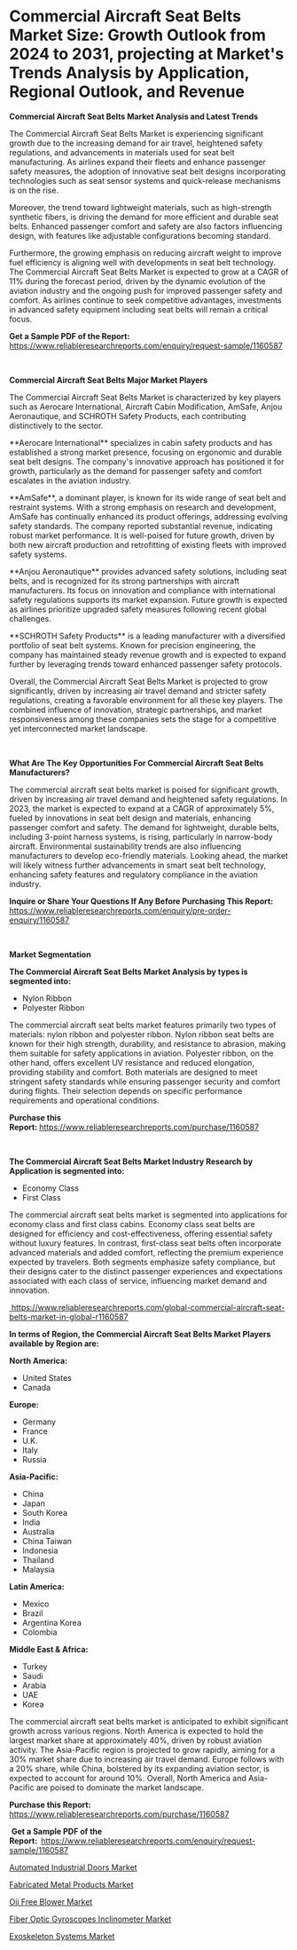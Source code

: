 <p><h1>Commercial Aircraft Seat Belts Market Size: Growth Outlook from 2024 to 2031, projecting at Market's Trends Analysis by Application, Regional Outlook, and Revenue</h1></p><p><strong>Commercial Aircraft Seat Belts Market Analysis and Latest Trends</strong></p>
<p><p>The Commercial Aircraft Seat Belts Market is experiencing significant growth due to the increasing demand for air travel, heightened safety regulations, and advancements in materials used for seat belt manufacturing. As airlines expand their fleets and enhance passenger safety measures, the adoption of innovative seat belt designs incorporating technologies such as seat sensor systems and quick-release mechanisms is on the rise. </p><p>Moreover, the trend toward lightweight materials, such as high-strength synthetic fibers, is driving the demand for more efficient and durable seat belts. Enhanced passenger comfort and safety are also factors influencing design, with features like adjustable configurations becoming standard. </p><p>Furthermore, the growing emphasis on reducing aircraft weight to improve fuel efficiency is aligning well with developments in seat belt technology. The Commercial Aircraft Seat Belts Market is expected to grow at a CAGR of 11% during the forecast period, driven by the dynamic evolution of the aviation industry and the ongoing push for improved passenger safety and comfort. As airlines continue to seek competitive advantages, investments in advanced safety equipment including seat belts will remain a critical focus.</p></p>
<p><strong>Get a Sample PDF of the Report:&nbsp;</strong> <a href="https://www.reliableresearchreports.com/enquiry/request-sample/1160587?utm_campaign=9&utm_medium=2&utm_source=Github&utm_content=ia&utm_term=29102024&utm_id=commercial-aircraft-seat-belts">https://www.reliableresearchreports.com/enquiry/request-sample/1160587</a></p>
<p>&nbsp;</p>
<p><strong>Commercial Aircraft Seat Belts Major Market Players</strong></p>
<p><p>The Commercial Aircraft Seat Belts Market is characterized by key players such as Aerocare International, Aircraft Cabin Modification, AmSafe, Anjou Aeronautique, and SCHROTH Safety Products, each contributing distinctively to the sector.</p><p>**Aerocare International** specializes in cabin safety products and has established a strong market presence, focusing on ergonomic and durable seat belt designs. The company's innovative approach has positioned it for growth, particularly as the demand for passenger safety and comfort escalates in the aviation industry.</p><p>**AmSafe**, a dominant player, is known for its wide range of seat belt and restraint systems. With a strong emphasis on research and development, AmSafe has continually enhanced its product offerings, addressing evolving safety standards. The company reported substantial revenue, indicating robust market performance. It is well-poised for future growth, driven by both new aircraft production and retrofitting of existing fleets with improved safety systems.</p><p>**Anjou Aeronautique** provides advanced safety solutions, including seat belts, and is recognized for its strong partnerships with aircraft manufacturers. Its focus on innovation and compliance with international safety regulations supports its market expansion. Future growth is expected as airlines prioritize upgraded safety measures following recent global challenges.</p><p>**SCHROTH Safety Products** is a leading manufacturer with a diversified portfolio of seat belt systems. Known for precision engineering, the company has maintained steady revenue growth and is expected to expand further by leveraging trends toward enhanced passenger safety protocols.</p><p>Overall, the Commercial Aircraft Seat Belts Market is projected to grow significantly, driven by increasing air travel demand and stricter safety regulations, creating a favorable environment for all these key players. The combined influence of innovation, strategic partnerships, and market responsiveness among these companies sets the stage for a competitive yet interconnected market landscape.</p></p>
<p>&nbsp;</p>
<p><strong>What Are The Key Opportunities For Commercial Aircraft Seat Belts Manufacturers?</strong></p>
<p><p>The commercial aircraft seat belts market is poised for significant growth, driven by increasing air travel demand and heightened safety regulations. In 2023, the market is expected to expand at a CAGR of approximately 5%, fueled by innovations in seat belt design and materials, enhancing passenger comfort and safety. The demand for lightweight, durable belts, including 3-point harness systems, is rising, particularly in narrow-body aircraft. Environmental sustainability trends are also influencing manufacturers to develop eco-friendly materials. Looking ahead, the market will likely witness further advancements in smart seat belt technology, enhancing safety features and regulatory compliance in the aviation industry.</p></p>
<p><strong>Inquire or Share Your Questions If Any Before Purchasing This Report:</strong> <a href="https://www.reliableresearchreports.com/enquiry/pre-order-enquiry/1160587?utm_campaign=9&utm_medium=2&utm_source=Github&utm_content=ia&utm_term=29102024&utm_id=commercial-aircraft-seat-belts">https://www.reliableresearchreports.com/enquiry/pre-order-enquiry/1160587</a></p>
<p>&nbsp;</p>
<p><strong>Market Segmentation</strong></p>
<p><strong>The Commercial Aircraft Seat Belts Market Analysis by types is segmented into:</strong></p>
<p><ul><li>Nylon Ribbon</li><li>Polyester Ribbon</li></ul></p>
<p><p>The commercial aircraft seat belts market features primarily two types of materials: nylon ribbon and polyester ribbon. Nylon ribbon seat belts are known for their high strength, durability, and resistance to abrasion, making them suitable for safety applications in aviation. Polyester ribbon, on the other hand, offers excellent UV resistance and reduced elongation, providing stability and comfort. Both materials are designed to meet stringent safety standards while ensuring passenger security and comfort during flights. Their selection depends on specific performance requirements and operational conditions.</p></p>
<p><strong>Purchase this Report:&nbsp;</strong><a href="https://www.reliableresearchreports.com/purchase/1160587?utm_campaign=9&utm_medium=2&utm_source=Github&utm_content=ia&utm_term=29102024&utm_id=commercial-aircraft-seat-belts">https://www.reliableresearchreports.com/purchase/1160587</a></p>
<p>&nbsp;</p>
<p><strong>The Commercial Aircraft Seat Belts Market Industry Research by Application is segmented into:</strong></p>
<p><ul><li>Economy Class</li><li>First Class</li></ul></p>
<p><p>The commercial aircraft seat belts market is segmented into applications for economy class and first class cabins. Economy class seat belts are designed for efficiency and cost-effectiveness, offering essential safety without luxury features. In contrast, first-class seat belts often incorporate advanced materials and added comfort, reflecting the premium experience expected by travelers. Both segments emphasize safety compliance, but their designs cater to the distinct passenger experiences and expectations associated with each class of service, influencing market demand and innovation.</p></p>
<p><a href="https://www.reliableresearchreports.com/global-commercial-aircraft-seat-belts-market-in-global-r1160587?utm_campaign=9&utm_medium=2&utm_source=Github&utm_content=ia&utm_term=29102024&utm_id=commercial-aircraft-seat-belts">&nbsp;https://www.reliableresearchreports.com/global-commercial-aircraft-seat-belts-market-in-global-r1160587</a></p>
<p><strong>In terms of Region, the Commercial Aircraft Seat Belts Market Players available by Region are:</strong></p>
<p>
    <p> <strong> North America: </strong>
        <ul>
            <li>United States</li>
            <li>Canada</li>
        </ul>
        </p> 
    <p> <strong> Europe: </strong>
        <ul>
            <li>Germany</li>
            <li>France</li>
            <li>U.K.</li>
            <li>Italy</li>
            <li>Russia</li>
        </ul>
        </p> 
    <p> <strong> Asia-Pacific: </strong>
        <ul>
            <li>China</li>
            <li>Japan</li>
            <li>South Korea</li>
            <li>India</li>
            <li>Australia</li>
            <li>China Taiwan</li>
            <li>Indonesia</li>
            <li>Thailand</li>
            <li>Malaysia</li>
        </ul>
        </p> 
    <p> <strong> Latin America: </strong>
        <ul>
            <li>Mexico</li>
            <li>Brazil</li>
            <li>Argentina Korea</li>
            <li>Colombia</li>
        </ul>
        </p> 
    <p> <strong> Middle East & Africa: </strong>
        <ul>
            <li>Turkey</li>
            <li>Saudi</li>
            <li>Arabia</li>
            <li>UAE</li>
            <li>Korea</li>
        </ul>
    </p>
    </p>
<p><p>The commercial aircraft seat belts market is anticipated to exhibit significant growth across various regions. North America is expected to hold the largest market share at approximately 40%, driven by robust aviation activity. The Asia-Pacific region is projected to grow rapidly, aiming for a 30% market share due to increasing air travel demand. Europe follows with a 20% share, while China, bolstered by its expanding aviation sector, is expected to account for around 10%. Overall, North America and Asia-Pacific are poised to dominate the market landscape.</p></p>
<p><strong>Purchase this Report: </strong><a href="https://www.reliableresearchreports.com/purchase/1160587?utm_campaign=9&utm_medium=2&utm_source=Github&utm_content=ia&utm_term=29102024&utm_id=commercial-aircraft-seat-belts">https://www.reliableresearchreports.com/purchase/1160587</a></p>
<p>&nbsp;<strong>Get a Sample PDF of the Report:&nbsp;&nbsp;</strong><a href="https://www.reliableresearchreports.com/enquiry/request-sample/1160587?utm_campaign=9&utm_medium=2&utm_source=Github&utm_content=ia&utm_term=29102024&utm_id=commercial-aircraft-seat-belts">https://www.reliableresearchreports.com/enquiry/request-sample/1160587</a></p>
<p><strong></strong></p>
<p><p><a href="https://issuu.com/reportprime-2/docs/automated-industrial-doors-market-s_7e74f1ff35fc44?utm_campaign=9&utm_medium=2&utm_source=Github&utm_content=ia&utm_term=29102024&utm_id=commercial-aircraft-seat-belts">Automated Industrial Doors Market</a></p><p><a href="https://www.linkedin.com/pulse/fabricated-metal-products-market2024-2031-industry-insights-yv5pc?utm_campaign=9&utm_medium=2&utm_source=Github&utm_content=ia&utm_term=29102024&utm_id=commercial-aircraft-seat-belts">Fabricated Metal Products Market</a></p><p><a href="https://github.com/Annahawkins697/Market-Research-Report-List-1/blob/main/oii-free-blower-market.md?utm_campaign=9&utm_medium=2&utm_source=Github&utm_content=ia&utm_term=29102024&utm_id=commercial-aircraft-seat-belts">Oii Free Blower Market</a></p><p><a href="https://github.com/WashimHussain441/Market-Research-Report-List-1/blob/main/fiber-optic-gyroscopes-inclinometer-market.md?utm_campaign=9&utm_medium=2&utm_source=Github&utm_content=ia&utm_term=29102024&utm_id=commercial-aircraft-seat-belts">Fiber Optic Gyroscopes Inclinometer Market</a></p><p><a href="https://www.linkedin.com/pulse/exoskeleton-systems-market-innovations-trends-comprehensive-r3bhe?utm_campaign=9&utm_medium=2&utm_source=Github&utm_content=ia&utm_term=29102024&utm_id=commercial-aircraft-seat-belts">Exoskeleton Systems Market</a></p></p>